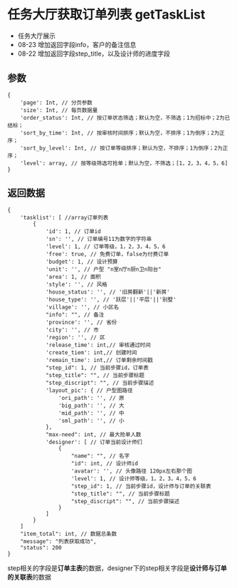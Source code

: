 # 任务大厅获取订单列表 getTaskList

- 任务大厅展示
- 08-23 增加返回字段info，客户的备注信息
- 08-22 增加返回字段step_title，以及设计师的进度字段

## 参数

    {
        'page': Int, // 分页参数
        'size': Int, // 每页数据量
        'order_status': Int, // 按订单状态筛选；默认为空，不筛选；1为招标中；2为已结标；
        'sort_by_time': Int, // 按审核时间排序；默认为空，不排序；1为倒序；2为正序；
        'sort_by_level': Int, // 按订单等级排序；默认为空，不排序；1为倒序；2为正序；
        'level': array, // 按等级筛选可抢单；默认为空，不筛选；[1，2，3，4，5，6]
    }

## 返回数据

    {
        'tasklist': [ //array订单列表
            {
                'id': 1, // 订单id
                'sn': '', // 订单编号11为数字的字符串
                'level': 1, // 订单等级，1，2，3，4，5，6
                'free': true, // 免费订单，false为付费订单
                'budget': 1, // 设计预算
                'unit': '', // 户型 "n室n厅n厨n卫n阳台"
                'area': 1, // 面积
                'style': '', // 风格
                'house_status': '', // '旧房翻新'||'新房'
                'house_type': '', // '跃层'||'平层'||'别墅'
                'village': '', // 小区名
                "info": "", // 备注
                'province': '', // 省份
                'city': '', // 市
                'region': '', // 区
                'release_time': int,// 审核通过时间
                'create_tiem': int,// 创建时间
                'remain_time': int,// 订单剩余时间戳
                "step_id": 1, // 当前步骤id，订单表
                "step_title": "", // 当前步骤标题
                "step_discript": "", // 当前步骤描述
                'layout_pic': { // 户型图路径
                    'ori_path': '', // 原
                    'big_path': '', // 大
                    'mid_path': '', // 中
                    'sml_path': '', // 小
                },
                "max-need": int, // 最大抢单人数
                'designer': [ // 订单当前设计师们
                    {
                        "name": "", // 名字
                        "id": int, // 设计师id
                        'avatar': '', // 头像路径 120px左右那个图
                        'level': 1, // 设计师等级，1，2，3，4，5，6
                        "step_id": 1, // 当前步骤id，设计师与订单的关联表
                        "step_title": "", // 当前步骤标题
                        "step_discript": "", // 当前步骤描述
                    }
                ]
            }
        ]
        "item_total": int, // 数据总条数
        "message": "列表获取成功",
        "status": 200
    }

step相关的字段是**订单主表**的数据，designer下的step相关字段是**设计师与订单的关联表**的数据
